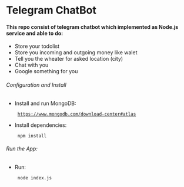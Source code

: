 # Telegram ChatBot

#### This repo consist of telegram chatbot which implemented as Node.js service and able to do:

* Store your todolist 
* Store you incoming and outgoing money like walet
* Tell you the wheater for asked location (city)
* Chat with you 
* Google something for you

###### Configuration and Install
+ Install and run MongoDB: <pre><code> https://www.mongodb.com/download-center#atlas </code></pre>
+ Install dependencies: <pre><code> npm install </code></pre>
###### Run the App: 
+ Run: <pre><code> node index.js </code></pre>
